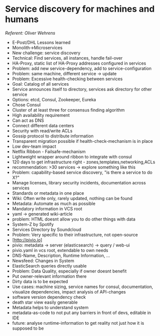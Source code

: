 # Service discovery for machines and humans
*Referent: Oliver Wehrens*

- E-Post/DHL Lessons learned
- Monolith->Microservices
- New challenge: service discovery
- Technical: Find services, all instances, handle fail-over
- HA-Proxy, static list of HA-Proxy addresses configured in services
- Problem: add new service-dependency, add to service-configuration
- Problem: same machine, different service -> update
- Problem: Excessive health-checking between services
- Goal: Catalog of all services
- Service announces itself to directory, services ask directory for other
  service
- Options: etcd, Consul, Zookeeper, Eureka
- Chose Consul
- Cluster of at least three for consensus finding algorithm
- High availability requirement
- Can act as DNS
- Connect different data centers
- Security with read/write ACLs
- Gossip protocol to distribute information
- Transparent migration possible if health-check-mechanism is in place
- Low dev-team impact
- Netflix Ribbon - Failsafe-mechanism
- Lightweight wrapper around ribbon to integrate with consul
- 120 days to get infrastructure right - zones,templates,networking,ACLs
- recommendation: >30 services -> explore something like this
- Problem: capability-based service discovery, "is there a service to do X?"
- Manage licenses, library security incidents, documentation across services
- Standards or metadata in one place
- Wiki: Often write only, rarely updated, nothing can be found
- Metadata: Automate as much as possible
- Mandatory information in VCS root
- yaml -> generated wiki-article
- problem: HTML doesnt allow you to do other things with data
- System-Z by Spotify
- Services Directory by Soundcloud
- Problem: Very specific to their infrastructure, not open-source
- [http://pivio.io]
- pivio: metadata -> server (elasticsearch) -> query / web-ui
- pivio.yaml in vcs root, extendable to own needs
- DNS-Name, Description, Runtime Information, ...
- Newsfeed: Changes in System
- ElasticSearch queries directly usable
- Problem: Data Quality, especially if owner doesnt benefit
- Put owner-relevant information there
- Dirty data is to be expected
- Use cases: machine sizing, service names for consul, documentation, visualize
  dependencies, impact analysis of API-changes
- software version dependency check
- death star view easily generable
- Metadata helps to understand system
- metadata-as-code to not put any barriers in front of devs, editable in IDE
- future: analyse runtime-information to get reality not just how it is supposed
  to be
